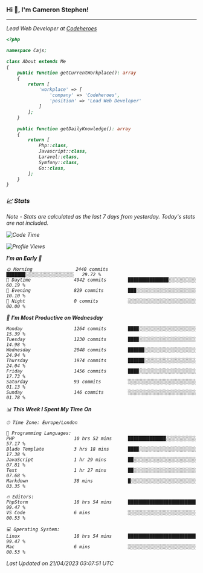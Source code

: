 ### Hi 👋, I'm Cameron Stephen!
<hr>
<p><em>Lead Web Developer at <a href="https://codeheroes.co.uk">Codeheroes</a></p>


```php
<?php

namespace Cajs;

class About extends Me
{
    public function getCurrentWorkplace(): array
    {
        return [
            'workplace' => [
                'company' => 'Codeheroes',
                'position' => 'Lead Web Developer'
            ]
        ];
    }

    public function getDailyKnowledge(): array
    {
        return [
            Php::class,
            Javascript::class,
            Laravel::class,
            Symfony::class,
            Go::class,
        ];
    }
}
```

### 📈 Stats
<p><em>Note - Stats are calculated as the last 7 days from yesterday. Today's stats are not included.</em></p>


<!--START_SECTION:waka-->
![Code Time](http://img.shields.io/badge/Code%20Time-3%2C327%20hrs%2055%20mins-blue)

![Profile Views](http://img.shields.io/badge/Profile%20Views-0-blue)

**I'm an Early 🐤** 

```text
🌞 Morning                2440 commits        ███████░░░░░░░░░░░░░░░░░░   29.72 % 
🌆 Daytime                4942 commits        ███████████████░░░░░░░░░░   60.19 % 
🌃 Evening                829 commits         ███░░░░░░░░░░░░░░░░░░░░░░   10.10 % 
🌙 Night                  0 commits           ░░░░░░░░░░░░░░░░░░░░░░░░░   00.00 % 
```
📅 **I'm Most Productive on Wednesday** 

```text
Monday                   1264 commits        ████░░░░░░░░░░░░░░░░░░░░░   15.39 % 
Tuesday                  1230 commits        ████░░░░░░░░░░░░░░░░░░░░░   14.98 % 
Wednesday                2048 commits        ██████░░░░░░░░░░░░░░░░░░░   24.94 % 
Thursday                 1974 commits        ██████░░░░░░░░░░░░░░░░░░░   24.04 % 
Friday                   1456 commits        ████░░░░░░░░░░░░░░░░░░░░░   17.73 % 
Saturday                 93 commits          ░░░░░░░░░░░░░░░░░░░░░░░░░   01.13 % 
Sunday                   146 commits         ░░░░░░░░░░░░░░░░░░░░░░░░░   01.78 % 
```


📊 **This Week I Spent My Time On** 

```text
🕑︎ Time Zone: Europe/London

💬 Programming Languages: 
PHP                      10 hrs 52 mins      ██████████████░░░░░░░░░░░   57.17 % 
Blade Template           3 hrs 18 mins       ████░░░░░░░░░░░░░░░░░░░░░   17.38 % 
JavaScript               1 hr 29 mins        ██░░░░░░░░░░░░░░░░░░░░░░░   07.81 % 
Text                     1 hr 27 mins        ██░░░░░░░░░░░░░░░░░░░░░░░   07.68 % 
Markdown                 38 mins             █░░░░░░░░░░░░░░░░░░░░░░░░   03.35 % 

🔥 Editors: 
PhpStorm                 18 hrs 54 mins      █████████████████████████   99.47 % 
VS Code                  6 mins              ░░░░░░░░░░░░░░░░░░░░░░░░░   00.53 % 

💻 Operating System: 
Linux                    18 hrs 54 mins      █████████████████████████   99.47 % 
Mac                      6 mins              ░░░░░░░░░░░░░░░░░░░░░░░░░   00.53 % 
```


 Last Updated on 21/04/2023 03:07:51 UTC
<!--END_SECTION:waka-->
